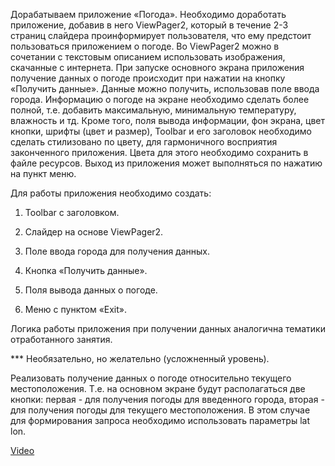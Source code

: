 Дорабатываем приложение «Погода». Необходимо доработать приложение, добавив в него ViewPager2, который в течение 2-3 страниц слайдера проинформирует пользователя, что ему предстоит пользоваться приложением о погоде. Во ViewPager2 можно в сочетании с текстовым описанием использовать изображения, скачанные с интернета. При запуске основного экрана приложения получение данных о погоде происходит при нажатии на кнопку «Получить данные». Данные можно получить, использовав поле ввода города. Информацию о погоде на экране необходимо сделать более полной, т.е. добавить максимальную, минимальную температуру, влажность и тд. Кроме того, поля вывода информации, фон экрана, цвет кнопки, шрифты (цвет и размер), Toolbar и его заголовок необходимо сделать стилизовано по цвету, для гармоничного восприятия законченного приложения. Цвета для этого необходимо сохранить в файле ресурсов. Выход из приложения может выполняться по нажатию на пункт меню.

Для работы приложения необходимо создать:

1. Toolbar с заголовком.

2. Слайдер на основе ViewPager2.

3. Поле ввода города для получения данных.

4. Кнопка «Получить данные».

5. Поля вывода данных о погоде.

6. Меню с пунктом «Exit».

Логика работы приложения при получении данных аналогична тематики отработанного занятия.

*** Необязательно, но желательно (усложненный уровень).

Реализовать получение данных о погоде относительно текущего местоположения. Т.е. на основном экране будут располагаться две кнопки: первая - для получения погоды для введенного города, вторая -  для получения погоды для текущего местоположения. В этом случае для формирования запроса необходимо использовать параметры lat lon.

[Video](https://rutube.ru/video/private/9ed0825b2d7e679633daf040dbfaee3b/?p=8A2VqFOWXeXj9Hl0MW9kew)